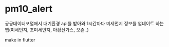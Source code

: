# pm10_alert

공공데이터포털에서 대기환경 api를 받아와 1시간마다 미세먼지 정보를 업데이트 하는 앱(미세먼지, 초미세먼지, 아황산가스, 오존..)

make in flutter
